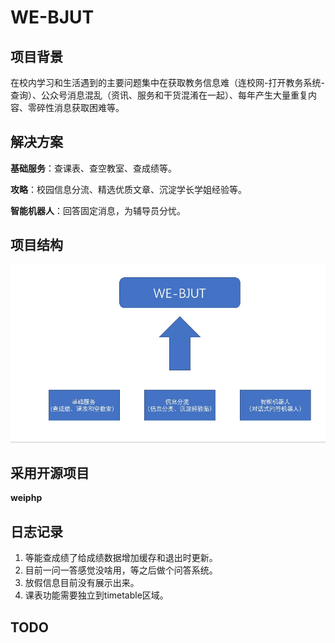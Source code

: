
# WE-BJUT

## 项目背景

在校内学习和生活遇到的主要问题集中在获取教务信息难（连校网-打开教务系统-查询）、公众号消息混乱（资讯、服务和干货混淆在一起）、每年产生大量重复内容、零碎性消息获取困难等。

## 解决方案

**基础服务**：查课表、查空教室、查成绩等。

**攻略**：校园信息分流、精选优质文章、沉淀学长学姐经验等。

**智能机器人**：回答固定消息，为辅导员分忧。

## 项目结构
![项目结构图](https://github.com/xiefeifeigithub/resources/blob/master/images/WE-BJUT/WE-BJUT~Projectdiagram.png?raw=true)

## 采用开源项目
**weiphp**

## 日志记录
1. 等能查成绩了给成绩数据增加缓存和退出时更新。
3. 目前一问一答感觉没啥用，等之后做个问答系统。
4. 放假信息目前没有展示出来。
5. 课表功能需要独立到timetable区域。


## TODO